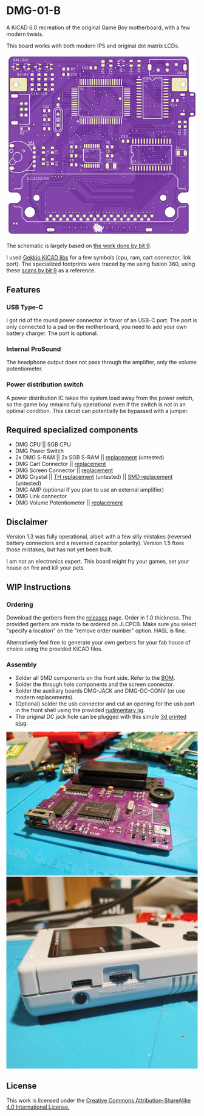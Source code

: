 # DMG-01-B

A KiCAD 6.0 recreation of the original Game Boy motherboard, with a few modern twists.

This board works with both modern IPS and original dot matrix LCDs.

<img src="images/pcb-front.png?raw=true" alt="pcb-front" width="512"/>

The schematic is largely based on [the work done by bit 9](https://chipmusic.org/forums/post/215957/#p215957).

I used [Gekkio KiCAD libs](https://github.com/Gekkio/gekkio-kicad-libs) for a few symbols (cpu, ram, cart connector, link port). The specialized footprints were traced by me using fusion 360, using these [scans by bit 9](https://imgur.com/a/X5qKI) as a reference.

## Features

### USB Type-C

I got rid of the round power connector in favor of an USB-C port. The port is only connected to a pad on the motherboard, you need to add your own battery charger. The port is optional.

### Internal ProSound

The headphone output does not pass through the amplifier, only the volume potentiometer.

### Power distribution switch

A power distribution IC takes the system load away from the power switch, so the game boy remains fully operational even if the switch is not in an optimal condition. This circuit can potentially be bypassed with a jumper.

## Required specialized components

- DMG CPU || SGB CPU
- DMG Power Switch
- 2x DMG S-RAM || 2x SGB S-RAM || [replacement](https://lcsc.com/product-detail/SRAM_Alliance-Memory-AS6C6264-55SCN_C1351073.html) (untested)
- DMG Cart Connector || [replacement](https://www.aliexpress.com/item/1005002719771295.html)
- DMG Screen Connector || [replacement](https://www.aliexpress.com/item/1005004824507106.html)
- DMG Crystal || [TH replacement](https://lcsc.com/product-detail/Crystals_Suzhou-Liming-Elec-49SS-4-194304-20-10-10-B_C718646.html) (untested) || [SMD replacement](https://lcsc.com/product-detail/Crystals_JYJE-S1T41943ZWJAC_C2149317.html) (untested)
- DMG AMP (optional if you plan to use an external amplifier)
- DMG Link connector
- DMG Volume Potentiometer || [replacement](https://www.aliexpress.com/item/32840044311.html)

## Disclaimer

Version 1.3 was fully operational, albeit with a few silly mistakes (reversed battery connectors and a reversed capacitor polarity). Version 1.5 fixes those mistakes, but has not yet been built.

I am not an electronics expert. This board might fry your games, set your house on fire and kill your pets.

## WIP Instructions

### Ordering

Download the gerbers from the [releases](releases) page. Order in 1.0 thickness. The provided gerbers are made to be ordered on JLCPCB. Make sure you select "specify a location" on the "remove order number" option. HASL is fine.

Alternatively feel free to generate your own gerbers for your fab house of choice using the provided KiCAD files.

### Assembly

- Solder all SMD components on the front side. Refer to the [BOM](KiCad/dmg-01-b.csv).
- Solder the through hole components and the screen connector.
- Solder the auxiliary boards DMG-JACK and DMG-DC-CONV (or use modern replacements).
- (Optional) solder the usb connector and cut an opening for the usb port in the front shell using the provided [rudimentary jig](3d_models/dmg_usbc_jig.stl).
- The original DC jack hole can be plugged with this simple [3d printed plug](3d_models/dmg_dc_plug.stl).

<img src="images/pcb-v1.3.jpg?raw=true" alt="pcb-v1.3" width="512"/>
<img src="images/usb-v1.3.jpg?raw=true" alt="usb-v1.3" width="512"/>

## License

This work is licensed under the [Creative Commons Attribution-ShareAlike 4.0 International License.](http://creativecommons.org/licenses/by-sa/4.0/)
